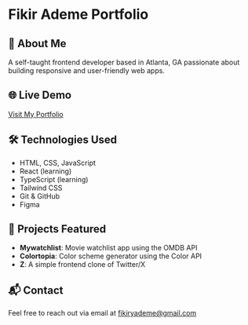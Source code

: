 # Fikir Ademe Portfolio

## 🚀 About Me
A self-taught frontend developer based in Atlanta, GA passionate about building responsive and user-friendly web apps.

## 🌐 Live Demo
[Visit My Portfolio](https://your-live-link.com)

## 🛠️ Technologies Used
- HTML, CSS, JavaScript
- React (learning)
- TypeScript (learning)
- Tailwind CSS
- Git & GitHub
- Figma

## 📁 Projects Featured
- **Mywatchlist**: Movie watchlist app using the OMDB API
- **Colortopia**: Color scheme generator using the Color API
- **Z**: A simple frontend clone of Twitter/X

## 📬 Contact
Feel free to reach out via email at fikiryademe@gmail.com